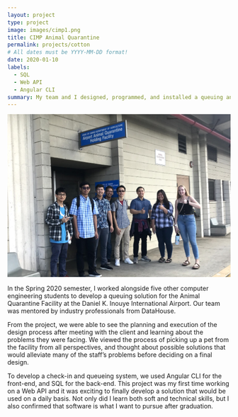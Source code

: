 ```yaml
---
layout: project
type: project
image: images/cimp1.png
title: CIMP Animal Quarantine
permalink: projects/cotton
# All dates must be YYYY-MM-DD format!
date: 2020-01-10
labels:
  - SQL
  - Web API
  - Angular CLI
summary: My team and I designed, programmed, and installed a queuing and check-in system for the Animal Quarantine Facility at the Daniel K. Inouye International Airport.
---
```


<div class="ui medium rounded images">
  <img class="ui image" src="../images/cimp2.png">
</div>


In the Spring 2020 semester, I worked alongside five other computer engineering students to develop a queuing solution for the Animal Quarantine Facility at the Daniel K. Inouye International Airport. Our team was mentored by industry professionals from DataHouse.

From the project, we were able to see the planning and execution of the design process after meeting with the client and learning about the problems they were facing. We viewed the process of picking up a pet from the facility from all perspectives, and thought about possible solutions that would alleviate many of the staff’s problems before deciding on a final design. 

To develop a check-in and queueing system, we used Angular CLI for the front-end, and SQL for the back-end. This project was my first time working on a Web API and it was exciting to finally develop a solution that would be used on a daily basis. Not only did I learn both soft and technical skills, but I also confirmed that software is what I want to pursue after graduation. 
